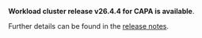 **Workload cluster release v26.4.4 for CAPA is available**.

Further details can be found in the [release notes](https://docs.giantswarm.io/changes/workload-cluster-releases-capa/releases/aws-26.4.4).
